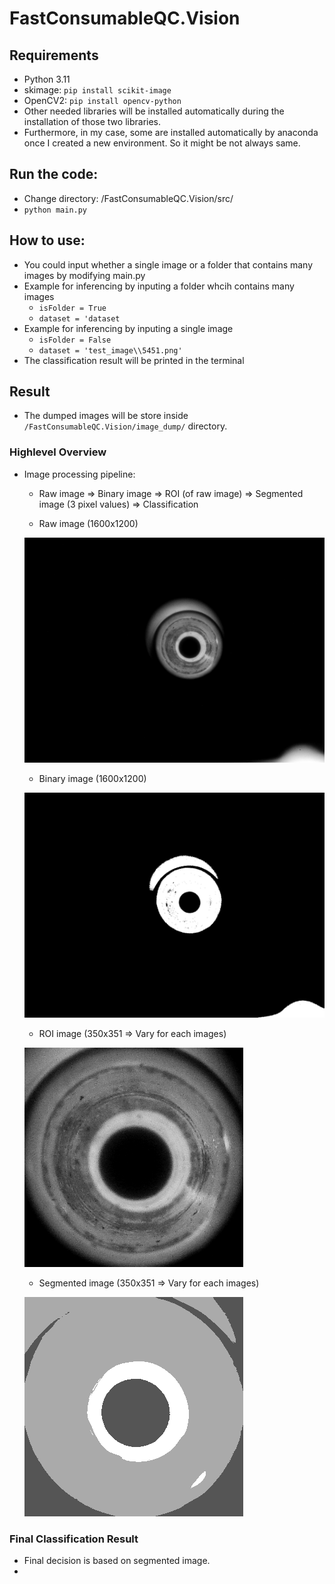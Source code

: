 # FastConsumableQC.Vision

## Requirements
- Python 3.11
- skimage: `pip install scikit-image`
- OpenCV2: `pip install opencv-python`
- Other needed libraries will be installed automatically during the installation of those two libraries.
- Furthermore, in my case, some are installed automatically by anaconda once I created a new environment. So it might be not always same.

## Run the code:
- Change directory: /FastConsumableQC.Vision/src/
- `python main.py`

## How to use:
- You could input whether a single image or a folder that contains many images by modifying main.py
- Example for inferencing by inputing a folder whcih contains many images
    - `isFolder = True`
    - `dataset = 'dataset`
- Example for inferencing by inputing a single image
    - `isFolder = False`
    - `dataset = 'test_image\\5451.png'`
- The classification result will be printed in the terminal

## Result
- The dumped images will be store inside `/FastConsumableQC.Vision/image_dump/` directory.

### Highlevel Overview
- Image processing pipeline:
    - Raw image => Binary image => ROI (of raw image) => Segmented image (3 pixel values) => Classification

    - Raw image (1600x1200)

    ![Raw image](assets/965.png)

    - Binary image (1600x1200)

    ![Binary image](assets/965_bin.png)

    - ROI image (350x351 => Vary for each images)

    ![ROI image](assets/965_bin_ROI.png)

    - Segmented image (350x351 => Vary for each images)

    ![Segmented image](assets/965_bin_ROI_segmented.png)

### Final Classification Result
- Final decision is based on segmented image.
- 